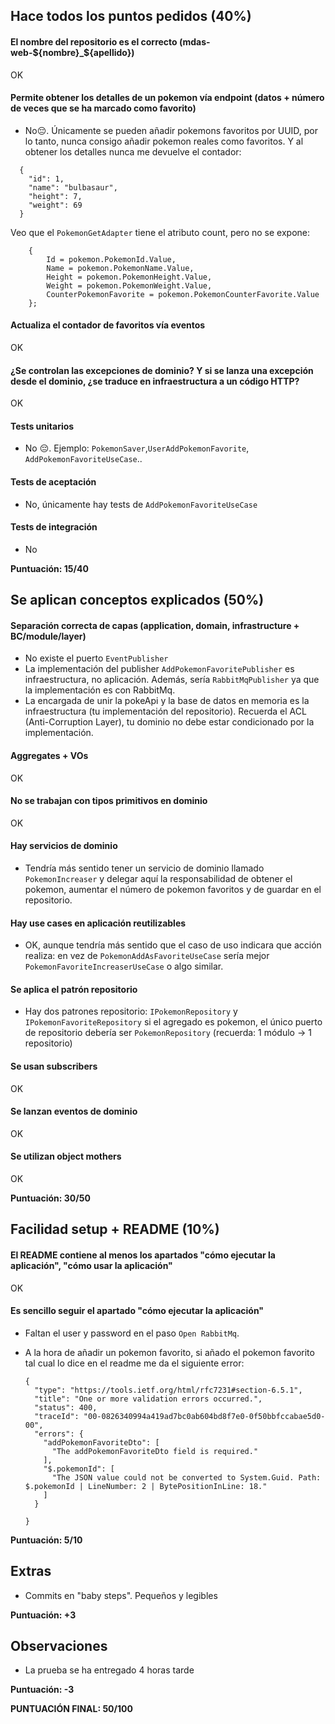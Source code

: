 ## Hace todos los puntos pedidos (40%)

#### El nombre del repositorio es el correcto (mdas-web-${nombre}_${apellido})

OK

#### Permite obtener los detalles de un pokemon vía endpoint (datos + número de veces que se ha marcado como favorito)

- No😔. Únicamente se pueden añadir pokemons favoritos por UUID, por lo tanto, nunca consigo añadir pokemon reales como
  favoritos. Y al obtener los detalles nunca me devuelve el contador:

```
  {
    "id": 1,
    "name": "bulbasaur",
    "height": 7,
    "weight": 69
  }
```

Veo que el `PokemonGetAdapter` tiene el atributo count, pero no se expone:

```
    {
        Id = pokemon.PokemonId.Value,
        Name = pokemon.PokemonName.Value,
        Height = pokemon.PokemonHeight.Value,
        Weight = pokemon.PokemonWeight.Value,
        CounterPokemonFavorite = pokemon.PokemonCounterFavorite.Value
    };
```

#### Actualiza el contador de favoritos vía eventos

OK

#### ¿Se controlan las excepciones de dominio? Y si se lanza una excepción desde el dominio, ¿se traduce en infraestructura a un código HTTP?

OK

#### Tests unitarios

- No 😔. Ejemplo: `PokemonSaver`,`UserAddPokemonFavorite`, `AddPokemonFavoriteUseCase`..

#### Tests de aceptación

- No, únicamente hay tests de `AddPokemonFavoriteUseCase`

#### Tests de integración

- No

**Puntuación: 15/40**

## Se aplican conceptos explicados (50%)

#### Separación correcta de capas (application, domain, infrastructure + BC/module/layer)

- No existe el puerto `EventPublisher`
- La implementación del publisher `AddPokemonFavoritePublisher` es infraestructura, no aplicación. Además,
  sería `RabbitMqPublisher` ya que la implementación es con RabbitMq.
- La encargada de unir la pokeApi y la base de datos en memoria es la infraestructura (tu implementación del
  repositorio). Recuerda el ACL (Anti-Corruption Layer), tu dominio no debe estar condicionado por la implementación.

#### Aggregates + VOs

OK

#### No se trabajan con tipos primitivos en dominio

OK

#### Hay servicios de dominio

- Tendría más sentido tener un servicio de dominio llamado `PokemonIncreaser` y delegar aquí la responsabilidad de
  obtener el pokemon, aumentar el número de pokemon favoritos y de guardar en el repositorio.

#### Hay use cases en aplicación reutilizables

- OK, aunque tendría más sentido que el caso de uso indicara que acción realiza: en vez de `PokemonAddAsFavoriteUseCase`
  sería mejor `PokemonFavoriteIncreaserUseCase` o algo similar.

#### Se aplica el patrón repositorio

- Hay dos patrones repositorio: `IPokemonRepository` y `IPokemonFavoriteRepository` si el agregado es pokemon, el único
  puerto de repositorio debería ser `PokemonRepository` (recuerda: 1 módulo -> 1 repositorio)

#### Se usan subscribers

OK

#### Se lanzan eventos de dominio

OK

#### Se utilizan object mothers

OK

**Puntuación: 30/50**

## Facilidad setup + README (10%)

#### El README contiene al menos los apartados "cómo ejecutar la aplicación", "cómo usar la aplicación"

OK

#### Es sencillo seguir el apartado "cómo ejecutar la aplicación"

- Faltan el user y password en el paso `Open RabbitMq`.
- A la hora de añadir un pokemon favorito, si añado el pokemon favorito tal cual lo dice en el readme me da el siguiente
  error:

  ````
  {
    "type": "https://tools.ietf.org/html/rfc7231#section-6.5.1",
    "title": "One or more validation errors occurred.",
    "status": 400,
    "traceId": "00-0826340994a419ad7bc0ab604bd8f7e0-0f50bbfccabae5d0-00",
    "errors": {
      "addPokemonFavoriteDto": [
        "The addPokemonFavoriteDto field is required."
      ],
      "$.pokemonId": [
        "The JSON value could not be converted to System.Guid. Path: $.pokemonId | LineNumber: 2 | BytePositionInLine: 18."
      ]
    }
  
  }
  ````

**Puntuación: 5/10**

## Extras

- Commits en "baby steps". Pequeños y legibles

**Puntuación: +3**

## Observaciones

- La prueba se ha entregado 4 horas tarde

**Puntuación: -3**

**PUNTUACIÓN FINAL: 50/100**
